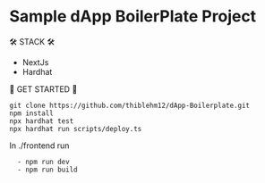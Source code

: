 # Sample dApp BoilerPlate Project

🛠️ STACK 🛠️
  - NextJs
  - Hardhat
  
 🚀 GET STARTED 🚀

```shell
git clone https://github.com/thiblehm12/dApp-Boilerplate.git
npm install
npx hardhat test
npx hardhat run scripts/deploy.ts
```

In ./frontend run

```shell
  - npm run dev
  - npm run build
```

